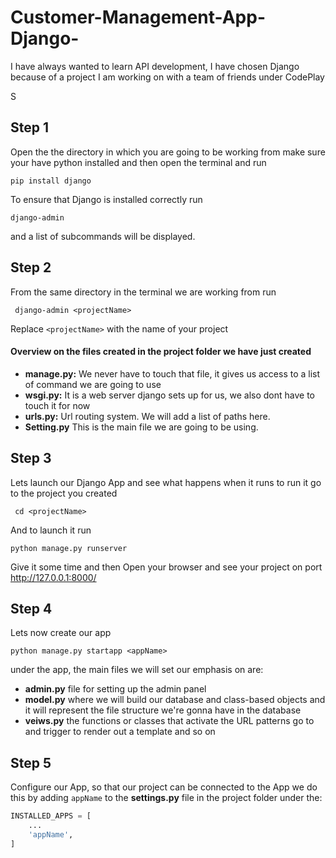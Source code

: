# Customer-Management-App-Django-
I have always wanted to learn API development, I have chosen Django because of a project I am working on with a team of friends under CodePlay

S
## Step 1

Open the the directory in which you are going to be working from make sure your have python installed and then open the terminal and run

```pwsh
pip install django
```
To ensure that Django is installed correctly run
```pwsh
django-admin
```
and a list of subcommands will be displayed.

## Step 2
From the same directory in the terminal we are working from run
```
 django-admin <projectName>

```
Replace `<projectName>` with the name of your project

#### Overview on the files created in the project folder we have just created

- **manage.py:** We never have to touch that file, it gives us access to a list of command we are going to use
- **wsgi.py:** It is a web server django sets up for us, we also dont have to touch it for now
- **urls.py:** Url routing system. We will add a list of paths here.
- **Setting.py** This is the main file we are going to be using.

## Step 3
Lets launch our Django App and see what happens when it runs 
to run it go to the project you created
```pwsh
 cd <projectName>
```
And to launch it run
```pwsh
python manage.py runserver
```
Give it some time and then Open your browser and  see your project on port http://127.0.0.1:8000/
## Step 4
Lets now create our app 
```pwsh
python manage.py startapp <appName>
```
under the app, the main files we will set our emphasis on are:
- **admin.py** file for setting up the admin panel 
- **model.py** where we will build our database and class-based objects and it will represent the file structure we're gonna have in the database
- **veiws.py** the functions or classes that activate the URL patterns go to and trigger to render out a template and so on

## Step 5
Configure our App, so that our project can be connected to the App we do this by adding `appName` to the **settings.py** file in the project folder under the:
```python
INSTALLED_APPS = [
    ...
    'appName',
]